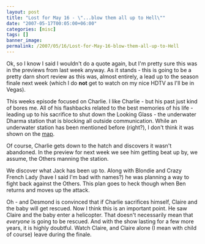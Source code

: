 ```yaml
---
layout: post
title: "Lost for May 16 - \"...blow them all up to Hell\""
date: "2007-05-17T00:05:00+06:00"
categories: [misc]
tags: []
banner_image: 
permalink: /2007/05/16/Lost-for-May-16-blow-them-all-up-to-Hell
---
```


Ok, so I know I said I wouldn't do a quote again, but I'm pretty sure this was in the previews from last week anyway. As it stands - this is going to be a pretty darn short review as this was, almost entirely, a lead up to the season finale next week (which I do <b>not</b> get to watch on my nice HDTV as I'll be in Vegas). 

This weeks episode focused on Charlie. I like Charlie - but his past just kind of bores me. All of his flashbacks related to the best memories of his life - leading up to his sacrifice to shut down the Looking Glass - the underwater Dharma station that is blocking all outside communication. While an underwater station has been mentioned before (right?), I don't think it was shown on the <a href="http://homepage.mac.com/c_bowers/.pictures/blastdoormap.jpg">map</a>.

Of course, Charlie gets down to the hatch and discovers it wasn't abandoned. In the preview for next week we see him getting beat up by, we assume, the Others manning the station.

We discover what Jack has been up to. Along with Blondie and Crazy French Lady (have I said I'm bad with names?) he was planning a way to fight back against the Others. This plan goes to heck though when Ben returns and moves up the attack.

Oh - and Desmond is convinced that if Charlie sacrifices himself, Claire and the baby will get rescued. Now I think this is an important point. He saw Claire and the baby enter a helicopter. That doesn't necessarily mean that <i>everyone</i> is going to be rescued. And with the show lasting for a few more years, it is highly doubtful. Watch Claire, and Claire alone (I mean with child of course) leave during the finale.